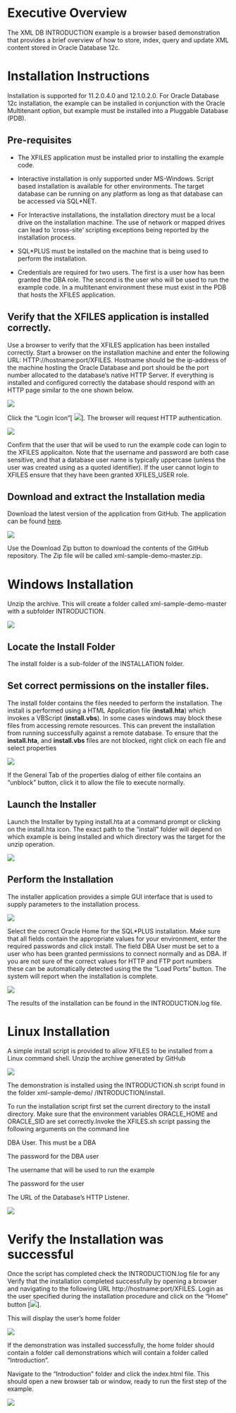 
Executive Overview
==================

The XML DB INTRODUCTION example is a browser based demonstration that provides a brief overview of how to store, index, query and update XML content stored in Oracle Database 12c.

Installation Instructions
=========================

Installation is supported for 11.2.0.4.0 and 12.1.0.2.0. For Oracle Database 12c installation, the example can be installed in conjunction with the Oracle Multitenant option, but example must be installed into a Pluggable Database (PDB).

Pre-requisites
--------------

-   The XFILES application must be installed prior to installing the example code.

-   Interactive installation is only supported under MS-Windows. Script based installation is available for other environments. The target database can be running on any platform as long as that database can be accessed via SQL\*NET.

-   For Interactive installations, the installation directory must be a local drive on the installation machine. The use of network or mapped drives can lead to ‘cross-site’ scripting exceptions being reported by the installation process.

-   SQL\*PLUS must be installed on the machine that is being used to perform the installation.

-   Credentials are required for two users. The first is a user how has been granted the DBA role. The second is the user who will be used to run the example code. In a multitenant environment these must exist in the PDB that hosts the XFILES application.

Verify that the XFILES application is installed correctly.
----------------------------------------------------------

Use a browser to verify that the XFILES application has been installed correctly. Start a browser on the installation machine and enter the following URL: HTTP://hostname:port/XFILES. Hostname should be the ip-address of the machine hosting the Oracle Database and port should be the port number allocated to the database’s native HTTP Server. If everything is installed and configured correctly the database should respond with an HTTP page similar to the one shown below.

![](media/image001.png)

Click the “Login Icon”[ ![](media/image002.png)]. The browser will request HTTP authentication.

![](media/image003.png)

Confirm that the user that will be used to run the example code can login to the XFILES applicaiton. Note that the username and password are both case sensitive, and that a database user name is typically uppercase (unless the user was created using as a quoted identifier). If the user cannot login to XFILES ensure that they have been granted XFILES\_USER role.

<span id="_Toc310240961" class="anchor"><span id="_Toc413168751" class="anchor"></span></span>Download and extract the Installation media
-----------------------------------------------------------------------------------------------------------------------------------------

Download the latest version of the application from GitHub. The application can be found [here](https://github.com/oracle/xml-sample-demo).

![](media/image004.png)

Use the Download Zip button to download the contents of the GitHub repository. The Zip file will be called xml-sample-demo-master.zip.

<span id="_Toc310240962" class="anchor"><span id="_Toc413168752" class="anchor"></span></span>Windows Installation
==================================================================================================================

Unzip the archive. This will create a folder called xml-sample-demo-master with a subfolder INTRODUCTION.

![](media/image005.png)

<span id="_Toc310240963" class="anchor"></span>

Locate the Install Folder
-------------------------

The install folder is a sub-folder of the INSTALLATION folder.

Set correct permissions on the installer files.
-----------------------------------------------

The install folder contains the files needed to perform the installation. The install is performed using a HTML Application file (**install.hta**) which invokes a VBScript (**install.vbs**). In some cases windows may block these files from accessing remote resources. This can prevent the installation from running successfully against a remote database. To ensure that the **install.hta**, and **install.vbs** files are not blocked, right click on each file and select properties

![](media/image006.png)

If the General Tab of the properties dialog of either file contains an “unblock” button, click it to allow the file to execute normally.

<span id="_Toc413168755" class="anchor"></span>

Launch the Installer
--------------------

Launch the Installer by typing install.hta at a command prompt or clicking on the install.hta icon. The exact path to the “install” folder will depend on which example is being installed and which directory was the target for the unzip operation.

![](media/image007.png)

<span id="_Toc310240965" class="anchor"><span id="_Toc413168756" class="anchor"></span></span>Perform the Installation
----------------------------------------------------------------------------------------------------------------------

The installer application provides a simple GUI interface that is used to supply parameters to the installation process.

![](media/image008.png)

Select the correct Oracle Home for the SQL\*PLUS installation. Make sure that all fields contain the appropriate values for your environment, enter the required passwords and click install. The field DBA User must be set to a user who has been granted permissions to connect normally and as DBA. If you are not sure of the correct values for HTTP and FTP port numbers these can be automatically detected using the the “Load Ports” button. The system will report when the installation is complete.

![](media/image009.png)

The results of the installation can be found in the INTRODUCTION.log file.

Linux Installation
==================

A simple install script is provided to allow XFILES to be installed from a Linux command shell. Unzip the archive generated by GitHub

![](media/image010.png)

The demonstration is installed using the INTRODUCTION.sh script found in the folder xml-sample-demo/ /INTRODUCTION/install.

To run the installation script first set the current directory to the install directory. Make sure that the environment variables ORACLE\_HOME and ORACLE\_SID are set correctly.Invoke the XFILES.sh script passing the following arguments on the command line

DBA User. This must be a DBA

The password for the DBA user

The username that will be used to run the example

The password for the user

The URL of the Database’s HTTP Listener.

![](media/image011.png)

Verify the Installation was successful
======================================

Once the script has completed check the INTRODUCTION.log file for any Verify that the installation completed successfully by opening a browser and navigating to the following URL http://hostname:port/XFILES. Login as the user specified during the installation procedure and click on the “Home” button [![](media/image012.png)].

This will display the user’s home folder

![](media/image013.png)

If the demonstration was installed successfully, the home folder should contain a folder call demonstrations which will contain a folder called “Introduction”.

Navigate to the “Introduction” folder and click the index.html file. This should open a new browser tab or window, ready to run the first step of the example.

![](media/image014.png)
